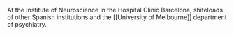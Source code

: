 
At the Institute of Neuroscience in the Hospital Clinic Barcelona, shiteloads of other Spanish institutions and the [[University of Melbourne]] department of psychiatry.